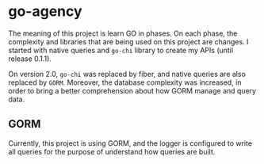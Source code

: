 # go-agency

The meaning of this project is learn GO in phases. On each phase, the complexity and libraries that are being used on 
this project are changes. I started with native queries and `go-chi` library to create my APIs (until release 0.1.1).

On version 2.0, `go-chi` was replaced by fiber, and native queries are also replaced by `GORM`. Moreover, the database
complexity was increased, in order to bring a better comprehension about how GORM manage and query data.

## GORM

Currently, this project is using GORM, and the logger is configured to write all queries for the purpose of understand
how queries are built.